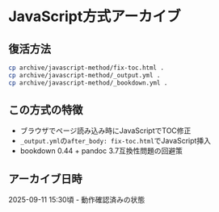 # JavaScript方式アーカイブ

## 復活方法
```bash
cp archive/javascript-method/fix-toc.html .
cp archive/javascript-method/_output.yml .
cp archive/javascript-method/_bookdown.yml .
```

## この方式の特徴
- ブラウザでページ読み込み時にJavaScriptでTOC修正
- `_output.yml`の`after_body: fix-toc.html`でJavaScript挿入
- bookdown 0.44 + pandoc 3.7互換性問題の回避策

## アーカイブ日時
2025-09-11 15:30頃 - 動作確認済みの状態